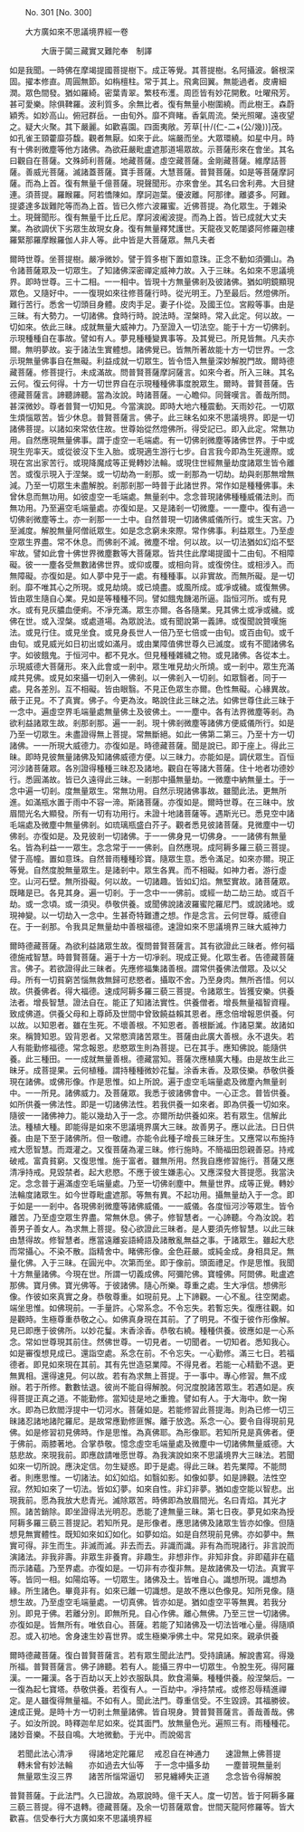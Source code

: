 ﻿　　No. 301 [No. 300]

　　大方廣如來不思議境界經一卷

　　　　大唐于闐三藏實叉難陀奉　制譯


如是我聞。一時佛在摩竭提國菩提樹下。成正等覺。其菩提樹。名阿攝波。磐根深固。擢本修直。周圓無節。如栴檀柱。常于其上。飛禽回翼。無能過者。皮膚細潤。眾色間發。猶如羅綺。密葉青翠。繁枝布濩。周匝皆有妙花開敷。吐曜飛芳。甚可愛樂。除俱鞞羅。波利質多。余無比者。復有無量小樹圍繞。而此樹王。森蔚穎秀。如妙高山。俯冠群岳。一由旬外。靡不齊睹。香氣周流。榮光照曜。遠夜望之。疑大火聚。其下嚴麗。如歡喜園。四面夷敞。芳草[卄/(仁-二+(公/幾))]茂。如孔雀王頸藿靡芬馥。觀者無厭。如來于此。端嚴而坐。大眾環繞。如星中月。時有十佛剎微塵等他方諸佛。為欲莊嚴毗盧遮那道場眾故。示菩薩形來在會坐。其名曰觀自在菩薩。文殊師利菩薩。地藏菩薩。虛空藏菩薩。金剛藏菩薩。維摩詰菩薩。善威光菩薩。滅諸蓋菩薩。寶手菩薩。大慧菩薩。普賢菩薩。如是等菩薩摩訶薩。而為上首。復有無量千億菩薩。現聲聞形。亦來會坐。其名曰舍利弗。大目揵連。須菩提。羅睺羅。阿若憍陳如。摩訶迦葉。優波離。阿那律。離婆多。阿難。提婆達多跋難陀等而為上首。皆已久修六波羅蜜。近佛菩提。為化眾生。于雜染土。現聲聞形。復有無量千比丘尼。摩訶波阇波提。而為上首。皆已成就大丈夫業。為欲調伏下劣眾生故現女身。復有無量釋梵護世。天龍夜叉乾闥婆阿修羅迦樓羅緊那羅摩睺羅伽人非人等。此中皆是大菩薩眾。無凡夫者

爾時世尊。坐菩提樹。嚴凈微妙。譬于質多樹下置如意珠。正念不動如須彌山。為令諸菩薩眾及一切眾生。了知諸佛深密禪定威神力故。入于三昧。名如來不思議境界。即時世尊。三十二相。一一相中。皆現十方無量佛剎及彼諸佛。猶如明鏡顯現眾色。又隨好中。一一復現如來往修菩薩行時。從光明王。乃至最后。然燈佛所。難行苦行。悉舍一切頭目身體。皮肉手足。妻子仆從。及國王位。宮殿等事。由是三昧。有大勢力。一切諸佛。食時行時。說法時。涅槃時。常入此定。何以故。一切如來。依此三昧。成就無量大威神力。乃至證入一切法空。能于十方一切佛剎。示現種種自在事故。譬如有人。夢見種種變異事等。及其覺已。所見皆無。凡夫亦爾。無明夢故。妄于諸法生實體想。諸佛覺已。皆無所著故能十方一切世界。一念示現無量佛事自在無礙。利益成就一切眾生。皆令悟入無量深妙解脫門故。爾時德藏菩薩。修菩提行。未成滿故。問普賢菩薩摩訶薩言。如來今者。所入三昧。其名云何。復云何得。十方一切世界自在示現種種佛事度脫眾生。爾時。普賢菩薩。告德藏菩薩言。諦聽諦聽。當為汝說。時諸菩薩。一心瞻仰。同聲嘆言。善哉所問。甚深微妙。尊者普賢一切知見。今當演說。即時大地六種震動。天雨妙花。一切眾生煩惱眾苦。皆少休息。普賢菩薩言。佛子。此三昧名如來不思議境界。即是一切諸佛菩提。以諸如來常依住故。世尊始從然燈佛所。得受記已。即入此定。常無功用。自然應現無量佛事。謂于虛空一毛端處。有一切佛剎微塵等諸佛世界。于中或現生兜率天。或從彼沒下生入胎。或現適生游行七步。自言我今即為生死邊際。或現在宮出家苦行。或現降魔成等正覺轉妙法輪。或現住世經無量劫度諸眾生皆令離苦。或復示現入于涅槃。或一切劫為一剎那。或一剎那為一切劫。劫與剎那無增無減。乃至一切眾生未盡解脫。剎那剎那一時普于此諸世界。常作如是種種佛事。未曾休息而無功用。如彼虛空一毛端處。無量剎中。念念普現諸佛種種威儀法則。而無功用。乃至遍空毛端量處。亦復如是。又是諸剎一切微塵。一一塵中。復有過一切佛剎微塵等土。亦一剎那一一土中。自然普現一切諸佛威儀所行。或生天宮。乃至滅度。解脫無量阿僧祇眾生。如是念念窮未來際。常作佛事。利益眾生。乃至虛空眾生界盡。常不休息。而佛剎不減。微塵不增。何以故。以一切法猶如幻焰不堅牢故。譬如此會十佛世界微塵數等大菩薩眾。皆共住此摩竭提國十二由旬。不相障礙。彼一一塵各受無數諸佛世界。或仰或覆。或相向背。或復傍住。或相涉入。而無障礙。亦復如是。如人夢中見于一處。有種種事。以非實故。而無所礙。是一切剎。靡不唯其心之所現。或見劫燒。或已燒盡。或風所成。或凈或穢。或復無佛。皆由眾生隨自心業。見如是等種種不同。譬如餓鬼饑渴所逼。詣恒河所。或有見水。或有見灰膿血便痢。不凈充滿。眾生亦爾。各各隨業。見其佛土或凈或穢。或佛在世。或入涅槃。或處道場。為眾說法。或有聞說第一義諦。或復聞說贊嘆施法。或見行住。或見坐食。或見身長世人一倍乃至七倍或一由旬。或百由旬。或千由旬。或見威光如日初出或如滿月。或由業障值佛世尊久已滅度。或有不聞諸佛名字。如彼餓鬼。于恒河中。都不見水。但見種種雜穢之物。或見諸佛。各從本土。示現威德大菩薩形。來入此會或一剎中。眾生唯見劫火所燒。或一剎中。眾生充滿咸共見佛。或見如來攝一切剎入一佛剎。以一佛剎入一切剎。如眾翳者。同于一處。見各差別。互不相礙。皆由眼翳。不見正色眾生亦爾。色性無礙。心緣異故。蔽于正見。不了真實。佛子。今更為汝。略說住此三昧之法。如佛世尊住此三昧于一念中。遍虛空界毛端量處無量佛土及彼佛土。一一塵中。各有法界微塵等剎。為欲利益諸眾生故。剎那剎那。遍一一剎。現十佛剎微塵等諸佛方便威儀所行。如是乃至一切眾生。未盡證得無上菩提。常無斷絕。如此一佛第二第三。乃至十方一切諸佛。一一所現大威德力。亦復如是。時德藏菩薩。聞是說已。即于座上。得此三昧。即時見彼無量諸佛及知諸佛威德方便。以三昧力。亦能如是。調伏眾生。百恒河沙諸菩薩眾。各別證得種種三昧忍及諸地。觀自在等諸大菩薩。住十地者功德妙行。悉圓滿故。皆已久遠得此三昧。一剎那中攝無量劫。一微塵中納無量土。于一念中遍一切剎。度無量眾生。常無功用。自然示現諸佛事故。雖聞此法。更無所進。如滿瓶水置于雨中不容一渧。斯諸菩薩。亦復如是。爾時世尊。在三昧中。放眉間光名大顯發。所有一切有功用行。未證十地諸菩薩等。遇斯光已。悉見空中諸毛端處及微塵中無量佛剎。如琉璃瓶盛白芥子。觀者悉見彼諸菩薩。見微塵中一切佛剎。亦復如是。及見彼剎一切諸佛。于一一佛身見一切佛身。一一諸佛有無量名。皆為利益一一眾生。念念常于一一佛剎。自然應現。成阿耨多羅三藐三菩提。譬于高幢。置如意珠。自然普雨種種珍寶。隨眾生意。悉令滿足。如來亦爾。現正等覺。自然度脫無量眾生。是諸剎中。眾生各異。而不相礙。如神力者。游行虛空。山河石壁。無所掛礙。何以故。一切諸趣。皆如幻焰。無堅實故。諸菩薩眾。既睹是已。各見其身。遍一切剎。于一念中一一佛前。或經一劫二劫三劫。或百千劫。或一念頃。或一須臾。恭敬供養。或聞佛說諸波羅蜜陀羅尼門。或說諸地。或現神變。以一切劫入一念中。生甚奇特難遭之想。作是念言。云何世尊。威德自在。于一剎那。令我具足無量劫中善根福德。速證如來不思議境界三昧大威神力

爾時德藏菩薩。為欲利益諸眾生故。復問普賢菩薩言。其有欲證此三昧者。修何福德施戒智慧。時普賢菩薩。遍于十方一切凈剎。現成正覺。化眾生者。告德藏菩薩言。佛子。若欲證得此三昧者。先應修福集諸善根。謂常供養佛法僧眾。及以父母。所有一切貧窮苦惱無救無歸可悲愍者。攝取不舍。乃至身肉。無所吝惜。何以故。供養佛者。得大福德。速成阿耨多羅三藐三菩提。令諸眾生。皆獲安樂。供養法者。增長智慧。證法自在。能正了知諸法實性。供養僧者。增長無量福智資糧。致成佛道。供養父母和上尊師及世間中曾致饒益賴其恩者。應念倍增報恩供養。何以故。以知恩者。雖在生死。不壞善根。不知恩者。善根斷滅。作諸惡業。故諸如來。稱贊知恩。毀背恩者。又常愍濟諸苦眾生。菩薩由此廣大善根。永不退失。若人有能勤修福德。常念報恩。悲愍眾生則為菩提。已在其手。應知佛說。能隨供養。此三種田。一一成就無量善根。德藏當知。菩薩次應植廣大種。由是故生此三昧牙。成菩提果。云何植種。謂持種種微妙花鬘。涂香末香。及眾伎樂。恭敬供養現在諸佛。或佛形像。作是思惟。如上所說。遍于虛空毛端量處及微塵內無量剎中。一一所見。諸佛威力。及菩薩眾。我悉于彼諸佛會中。一心正念。普皆供養。如所供養一佛法性。即是一切諸佛法性。若我供養一如來者。即為供養一切如來。隨彼一一諸佛神力。能以幾劫入于一念。亦爾所劫供養如來。若有眾生。信解此法。種植大種。即能得是如來不思議境界廣大三昧。故善男子。應以此法。日日供養。由是下至于諸佛所。但一敬禮。亦能令此種子增長三昧牙生。又應常以布施持戒大愿智慧。而溉灌之。又復菩薩為灌三昧。修行施時。不簡福田怨親善惡。持戒破戒。富貴貧窮。又復思惟。施于富者。雖無所用。然我自應修習施行。菩薩又應清凈持戒。見毀禁者。起大悲愍。不應于彼生嫌恚心。又應深發大菩提愿。我當決定。念念普于遍滿虛空毛端量處。乃至一切佛剎塵中。無量世界。成等正覺。轉妙法輪度諸眾生。如今世尊毗盧遮那。等無有異。不起功用。攝無量劫入于一念。即于如是一一剎中。各現佛剎微塵等諸佛威儀。一一威儀。各度恒河沙等眾生。皆令離苦。乃至虛空眾生界盡。常無休息。佛子。修智慧者。一心諦聽。今為汝說。若善男子善女人。為求無上菩提。發心欲證此三昧者。是人要須先修智慧。以此三昧由慧得故。修智慧者。應當遠離妄語綺語及諸散亂無益之事。于諸眾生。雖起大悲而常攝心。不染不散。詣精舍中。睹佛形像。金色莊嚴。或純金成。身相具足。無量化佛。入于三昧。在圓光中。次第而坐。即于像前。頭面禮足。作是思惟。我聞十方無量諸佛。今現在世。所謂一切義成佛。阿彌陀佛。寶幢佛。阿閦佛。毗盧遮那佛。寶月佛。寶光佛等。于彼諸佛。隨心所樂。尊重之處。生大凈信。想佛形像。作彼如來真實之身。恭敬尊重。如現前見。上下諦觀。一心不亂。往空閑處。端坐思惟。如佛現前。一手量許。心常系念。不令忘失。若暫忘失。復應往觀。如是觀時。生極尊重恭敬之心。如佛真身現在其前。了了明見。不復于彼作形像解。見已即應于彼佛所。以妙花鬘。末香涂香。恭敬右繞。種種供養。彼應如是一心系念。常如世尊現其前住。然佛世尊。一切見者。一切聞者。一切知者。悉知我心。如是審復想見成已。還詣空處。系念在前。不令忘失。一心勤修。滿三七日。若福德者。即見如來現在其前。其有先世造惡業障。不得見者。若能一心精勤不退。更無異相。還得速見。何以故。若有為求無上菩提。于一事中。專心修習。無不成辦。若于所修。數數怯退。彼尚不能自得解脫。何況度脫諸苦眾生。若遇如是。疾得菩提正真之道。不能勤修。當知徒是地之重擔。譬如有人。于大海中。飲一掬水。即為已飲閻浮提中一切河水。菩薩如是。若能修習此菩提海。則為已修一切三昧諸忍諸地諸陀羅尼。是故常應勤修匪懈。離于放逸。系念一心。要令自得現前見佛。如是修習初見佛時。作是思惟。為真佛耶。為形像耶。若知所見是真佛者。便于佛前。兩膝著地。合掌恭敬。憶念虛空毛端量處及微塵中一切諸佛無量威德。大慈悲故。來現我前。即應啟請唯愿世尊。為我演說如來不思議境界大三昧法。若聞如來一切所說。應決定信。勿生疑惑。即于是處。得此三昧。若先業障。不能問者。則應思惟。一切諸法。如幻如焰。如翳如影。如像如夢。如是諦觀。法性空寂。然知如來了一切法。皆如幻夢。如來自性。非幻非夢。猶如虛空能以智悲。出現我前。愿為我放大悲青光。滅除眾苦。時佛即為放眉間光。名曰青焰。其光才照。諸苦銷除。即坐證得法光明忍。悉能了達無量三昧。第七日夜。夢見如來為授阿耨多羅三藐三菩提記。若知所見。是形像者。應思諸佛及諸眾生皆亦如像。但隨想見無實體性。既知如來如幻如化。如夢如焰。如是自然現前見佛。亦如夢中。無實可得。非生而生。非滅而滅。非去而去。非識而識。非有為而現諸行。非言說而演諸法。非我非壽。非眾生非養育。非趣生。非想非作。非知非食。非即蘊非在蘊而示諸蘊。乃至界處。亦復如是。一切非有亦復非無。是故諸佛及一切法。真實平等。皆同一相。如陽焰等。一切眾生。諸佛及土。皆唯自心。識想所現。識想為緣。所生諸色。畢竟非有。如來已離一切識想。是故不應以色像見。知所見像。隨想生故。乃至虛空毛端量處。一切真佛。皆亦如是。猶如虛空平等無異。若我分別。即見于佛。若離分別。即無所見。自心作佛。離心無佛。乃至三世一切諸佛。亦復如是。皆無所有。唯依自心。菩薩。若能了知諸佛及一切法皆唯心量。得隨順忍。或入初地。舍身速生妙喜世界。或生極樂凈佛土中。常見如來。親承供養

爾時德藏菩薩。復白普賢菩薩言。若有眾生聞此法門。受持讀誦。解說書寫。得幾所福。普賢菩薩言。佛子諦聽。若有人。能攝三界中一切眾生。令脫生死。得阿羅漢。一一羅漢。各于百劫以天上妙衣服臥具。飲食湯藥。種種供養。般涅槃后。一一復為起七寶塔。恭敬供養。若復有人。一百劫中。凈持禁戒。或修忍辱精進禪定。是人雖復得無量福。不如有人。聞此法門。尊重信受。不生毀謗。其福勝彼。速成正覺。是時十方一切剎土無量諸佛。皆自現身。贊普賢菩薩言。善哉善哉。佛子。如汝所說。時釋迦牟尼如來。從其面門。放無量色光。遍照三有。雨種種花。諸妙音樂。不鼓自鳴。大地微動。于光中。而說偈言


　若聞此法心清凈　　得諸地定陀羅尼
　戒忍自在神通力　　速證無上佛菩提
　轉未曾有妙法輪　　亦如過去大仙等
　于一念中攝多劫　　一塵普現無量剎
　無量眾生沒三界　　諸苦所惱常逼切
　邪見纏縛失正道　　念念皆令得解脫　

普賢菩薩。于此法門。久已證故。為眾說時。億千天人。度一切苦。皆于阿耨多羅三藐三菩提。得不退轉。德藏菩薩。及余一切菩薩眾會。世間天龍阿修羅等。皆大歡喜。信受奉行大方廣如來不思議境界經
